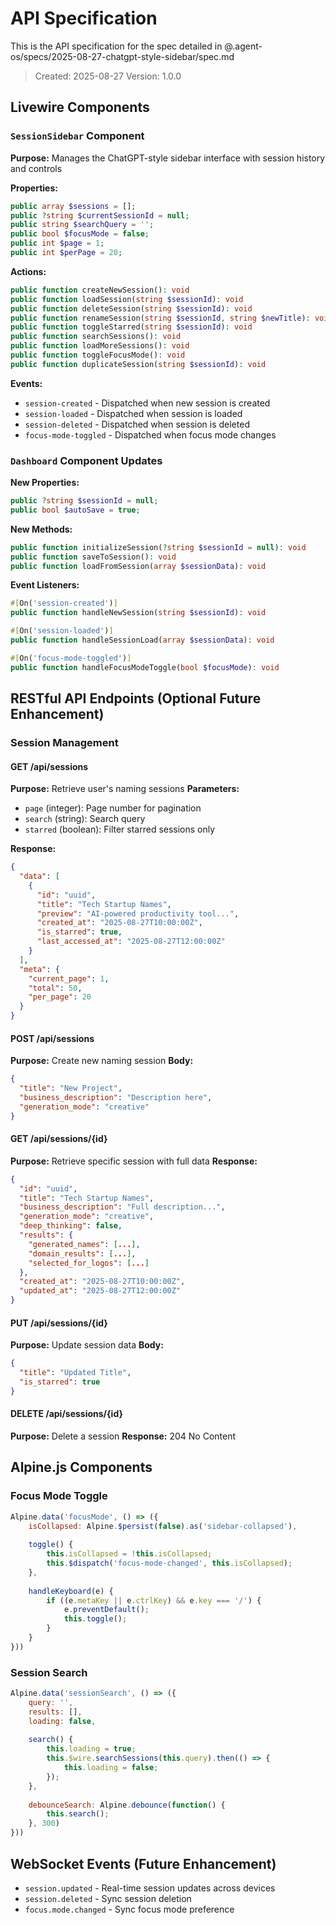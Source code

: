 # API Specification

This is the API specification for the spec detailed in @.agent-os/specs/2025-08-27-chatgpt-style-sidebar/spec.md

> Created: 2025-08-27
> Version: 1.0.0

## Livewire Components

### `SessionSidebar` Component

**Purpose:** Manages the ChatGPT-style sidebar interface with session history and controls

**Properties:**
```php
public array $sessions = [];
public ?string $currentSessionId = null;
public string $searchQuery = '';
public bool $focusMode = false;
public int $page = 1;
public int $perPage = 20;
```

**Actions:**
```php
public function createNewSession(): void
public function loadSession(string $sessionId): void
public function deleteSession(string $sessionId): void
public function renameSession(string $sessionId, string $newTitle): void
public function toggleStarred(string $sessionId): void
public function searchSessions(): void
public function loadMoreSessions(): void
public function toggleFocusMode(): void
public function duplicateSession(string $sessionId): void
```

**Events:**
- `session-created` - Dispatched when new session is created
- `session-loaded` - Dispatched when session is loaded
- `session-deleted` - Dispatched when session is deleted
- `focus-mode-toggled` - Dispatched when focus mode changes

### `Dashboard` Component Updates

**New Properties:**
```php
public ?string $sessionId = null;
public bool $autoSave = true;
```

**New Methods:**
```php
public function initializeSession(?string $sessionId = null): void
public function saveToSession(): void
public function loadFromSession(array $sessionData): void
```

**Event Listeners:**
```php
#[On('session-created')]
public function handleNewSession(string $sessionId): void

#[On('session-loaded')]
public function handleSessionLoad(array $sessionData): void

#[On('focus-mode-toggled')]
public function handleFocusModeToggle(bool $focusMode): void
```

## RESTful API Endpoints (Optional Future Enhancement)

### Session Management

#### GET /api/sessions
**Purpose:** Retrieve user's naming sessions
**Parameters:**
- `page` (integer): Page number for pagination
- `search` (string): Search query
- `starred` (boolean): Filter starred sessions only

**Response:**
```json
{
  "data": [
    {
      "id": "uuid",
      "title": "Tech Startup Names",
      "preview": "AI-powered productivity tool...",
      "created_at": "2025-08-27T10:00:00Z",
      "is_starred": true,
      "last_accessed_at": "2025-08-27T12:00:00Z"
    }
  ],
  "meta": {
    "current_page": 1,
    "total": 50,
    "per_page": 20
  }
}
```

#### POST /api/sessions
**Purpose:** Create new naming session
**Body:**
```json
{
  "title": "New Project",
  "business_description": "Description here",
  "generation_mode": "creative"
}
```

#### GET /api/sessions/{id}
**Purpose:** Retrieve specific session with full data
**Response:**
```json
{
  "id": "uuid",
  "title": "Tech Startup Names",
  "business_description": "Full description...",
  "generation_mode": "creative",
  "deep_thinking": false,
  "results": {
    "generated_names": [...],
    "domain_results": [...],
    "selected_for_logos": [...]
  },
  "created_at": "2025-08-27T10:00:00Z",
  "updated_at": "2025-08-27T12:00:00Z"
}
```

#### PUT /api/sessions/{id}
**Purpose:** Update session data
**Body:**
```json
{
  "title": "Updated Title",
  "is_starred": true
}
```

#### DELETE /api/sessions/{id}
**Purpose:** Delete a session
**Response:** 204 No Content

## Alpine.js Components

### Focus Mode Toggle
```javascript
Alpine.data('focusMode', () => ({
    isCollapsed: Alpine.$persist(false).as('sidebar-collapsed'),
    
    toggle() {
        this.isCollapsed = !this.isCollapsed;
        this.$dispatch('focus-mode-changed', this.isCollapsed);
    },
    
    handleKeyboard(e) {
        if ((e.metaKey || e.ctrlKey) && e.key === '/') {
            e.preventDefault();
            this.toggle();
        }
    }
}))
```

### Session Search
```javascript
Alpine.data('sessionSearch', () => ({
    query: '',
    results: [],
    loading: false,
    
    search() {
        this.loading = true;
        this.$wire.searchSessions(this.query).then(() => {
            this.loading = false;
        });
    },
    
    debounceSearch: Alpine.debounce(function() {
        this.search();
    }, 300)
}))
```

## WebSocket Events (Future Enhancement)

- `session.updated` - Real-time session updates across devices
- `session.deleted` - Sync session deletion
- `focus.mode.changed` - Sync focus mode preference